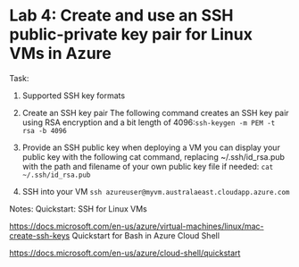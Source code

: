 # Lab 4: Create and use an SSH public-private key pair for Linux VMs in Azure

Task:
1. Supported SSH key formats
    
2. Create an SSH key pair
    The following command creates an SSH key pair using RSA encryption and a bit length of 4096:`ssh-keygen -m PEM -t rsa -b 4096`
3. Provide an SSH public key when deploying a VM
    you can display your public key with the following cat command, replacing ~/.ssh/id_rsa.pub with the path and filename of your own public key file if needed: `cat ~/.ssh/id_rsa.pub`


4. SSH into your VM
    `ssh azureuser@myvm.australaeast.cloudapp.azure.com`


Notes:
Quickstart: SSH for Linux VMs

https://docs.microsoft.com/en-us/azure/virtual-machines/linux/mac-create-ssh-keys
Quickstart for Bash in Azure Cloud Shell

https://docs.microsoft.com/en-us/azure/cloud-shell/quickstart